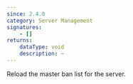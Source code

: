 ```yaml
---
since: 2.4.0
category: Server Management
signatures:
    - []
returns:
    dataType: void
    description: ~
---
```


Reload the master ban list for the server.
